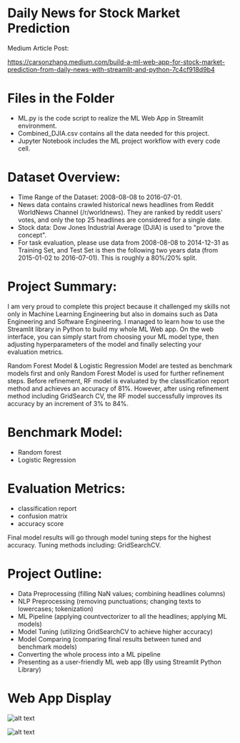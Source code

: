 # Daily News for Stock Market Prediction

Medium Article Post: 

https://carsonzhang.medium.com/build-a-ml-web-app-for-stock-market-prediction-from-daily-news-with-streamlit-and-python-7c4cf918d9b4

# Files in the Folder

- ML.py is the code script to realize the ML Web App in Streamlit environment.
- Combined_DJIA.csv contains all the data needed for this project. 
- Jupyter Notebook includes the ML project workflow with every code cell.

# Dataset Overview:

- Time Range of the Dataset: 2008-08-08 to 2016-07-01.
- News data contains crawled historical news headlines from Reddit WorldNews Channel (/r/worldnews). They are ranked by reddit users' votes, and only the top 25 headlines are considered for a single date.
- Stock data: Dow Jones Industrial Average (DJIA) is used to "prove the concept".
- For task evaluation, please use data from 2008-08-08 to 2014-12-31 as Training Set, and Test Set is then the following two years data (from 2015-01-02 to 2016-07-01). This is roughly a 80%/20% split.

# Project Summary:

I am very proud to complete this project because it challenged my skills not only in Machine Learning Engineering but also in domains such as Data Engineering and Software Engineering. I managed to learn how to use the Streamlit library in Python to build my whole ML Web app. On the web interface, you can simply start from choosing your ML model type, then adjusting hyperparameters of the model and finally selecting your evaluation metrics.

Random Forest Model & Logistic Regression Model are tested as benchmark models first and only Random Forest Model is used for further refinement steps.
Before refinement, RF model is evaluated by the classification report method and achieves an accuracy of 81%. However, after using refinement method including GridSearch CV, the RF model successfully improves its accuracy by an increment of 3% to 84%.

# Benchmark Model:

- Random forest
- Logistic Regression 

# Evaluation Metrics:

- classification report
- confusion matrix
- accuracy score 

Final model results will go through model tuning steps for the highest accuracy. Tuning methods including: GridSearchCV. 

# Project Outline:

- Data Preprocessing (filling NaN values; combining headlines columns)
- NLP Preprocessing (removing punctuations; changing texts to lowercases; tokenization)
- ML Pipeline (applying countvectorizer to all the headlines; applying ML models)
- Model Tuning (utilizing GridSearchCV to achieve higher accuracy)
- Model Comparing (comparing final results between tuned and benchmark models)
- Converting the whole process into a ML pipeline 
- Presenting as a user-friendly ML web app (By using Streamlit Python Library)

# Web App Display

![alt text](https://github.com/TanjirouNezuko/Machine-Learning-Engineer-Nanodegree/blob/main/Capstone%20Project/images/pic1.png)

![alt text](https://github.com/TanjirouNezuko/Machine-Learning-Engineer-Nanodegree/blob/main/Capstone%20Project/images/pic2.png)




